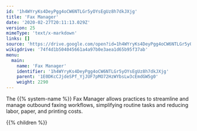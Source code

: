 ```yaml
---
id: '1h4WYryKs4DeyPgg4oCW6NTLGr5yOYsEgUz8h7dkJXjg'
title: 'Fax Manager'
date: '2020-02-27T20:11:13.029Z'
version: 25
mimeType: 'text/x-markdown'
links: []
source: 'https://drive.google.com/open?id=1h4WYryKs4DeyPgg4oCW6NTLGr5yOYsEgUz8h7dkJXjg'
wikigdrive: '74f4d1b504045661a4a97b0e3aea1d65b95f37ab'
menu:
  main:
    name: 'Fax Manager'
    identifier: '1h4WYryKs4DeyPgg4oCW6NTLGr5yOYsEgUz8h7dkJXjg'
    parent: '1E0DKcCJjdeSPf_YjJUF7pMO72HzWYbsLw3cEmdGW5g0'
    weight: 2290
---
```





The {{% system-name %}} Fax Manager allows practices to streamline and manage outbound faxing workflows, simplifying routine tasks and reducing labor, paper, and printing costs.



{{% children %}}




